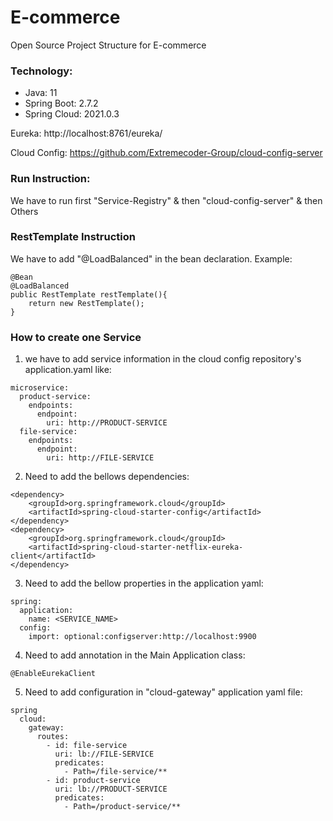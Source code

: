 # E-commerce
Open Source Project Structure for E-commerce

### Technology:
- Java: 11
- Spring Boot: 2.7.2
- Spring Cloud: 2021.0.3

Eureka: http://localhost:8761/eureka/

Cloud Config: https://github.com/Extremecoder-Group/cloud-config-server

### Run Instruction: 
We have to run first "Service-Registry" & then "cloud-config-server" & then Others

### RestTemplate Instruction
We have to add "@LoadBalanced" in the bean declaration. Example:
``` 
@Bean
@LoadBalanced
public RestTemplate restTemplate(){
    return new RestTemplate();
}
```

### How to create one Service
1. we have to add service information in the cloud config repository's application.yaml like:
```
microservice:
  product-service:
    endpoints:
      endpoint:
        uri: http://PRODUCT-SERVICE
  file-service:
    endpoints:
      endpoint:
        uri: http://FILE-SERVICE  
```
2. Need to add the bellows dependencies:
```
<dependency>
    <groupId>org.springframework.cloud</groupId>
    <artifactId>spring-cloud-starter-config</artifactId>
</dependency>
<dependency>
    <groupId>org.springframework.cloud</groupId>
    <artifactId>spring-cloud-starter-netflix-eureka-client</artifactId>
</dependency>
```
3. Need to add the bellow properties in the application yaml:
```
spring:
  application:
    name: <SERVICE_NAME>
  config:
    import: optional:configserver:http://localhost:9900
```
4. Need to add annotation in the Main Application class:
```
@EnableEurekaClient
```
5. Need to add configuration in "cloud-gateway" application yaml file:
```
spring
  cloud:
    gateway:
      routes:
        - id: file-service
          uri: lb://FILE-SERVICE
          predicates:
            - Path=/file-service/**
        - id: product-service
          uri: lb://PRODUCT-SERVICE
          predicates:
            - Path=/product-service/**
```

